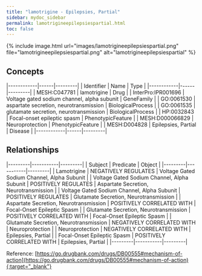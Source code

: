 ```yaml
---
title: "lamotrigine - Epilepsies, Partial"
sidebar: mydoc_sidebar
permalink: lamotrigineepilepsiespartial.html
toc: false 
---
```


{% include image.html url="images/lamotrigineepilepsiespartial.png" file="lamotrigineepilepsiespartial.png" alt="lamotrigineepilepsiespartial" %}

## Concepts

|------------|------|---------|
| Identifier | Name | Type    |
|------------|------|---------|
| MESH:C047781 | lamotrigine | Drug |
| InterPro:IPR001696 | Voltage gated sodium channel, alpha subunit | GeneFamily |
| GO:0061530 | aspartate secretion, neurotransmission | BiologicalProcess |
| GO:0061535 | glutamate secretion, neurotransmission | BiologicalProcess |
| HP:0032843 | Focal-onset epileptic spasm | PhenotypicFeature |
| MESH:D000066829 | Neuroprotection | PhenotypicFeature |
| MESH:D004828 | Epilepsies, Partial | Disease |
|------------|------|---------|

## Relationships

|---------|-----------|---------|
| Subject | Predicate | Object  |
|---------|-----------|---------|
| Lamotrigine | NEGATIVELY REGULATES | Voltage Gated Sodium Channel, Alpha Subunit |
| Voltage Gated Sodium Channel, Alpha Subunit | POSITIVELY REGULATES | Aspartate Secretion, Neurotransmission |
| Voltage Gated Sodium Channel, Alpha Subunit | POSITIVELY REGULATES | Glutamate Secretion, Neurotransmission |
| Aspartate Secretion, Neurotransmission | POSITIVELY CORRELATED WITH | Focal-Onset Epileptic Spasm |
| Glutamate Secretion, Neurotransmission | POSITIVELY CORRELATED WITH | Focal-Onset Epileptic Spasm |
| Glutamate Secretion, Neurotransmission | NEGATIVELY CORRELATED WITH | Neuroprotection |
| Neuroprotection | NEGATIVELY CORRELATED WITH | Epilepsies, Partial |
| Focal-Onset Epileptic Spasm | POSITIVELY CORRELATED WITH | Epilepsies, Partial |
|---------|-----------|---------|

Reference: [https://go.drugbank.com/drugs/DB00555#mechanism-of-action](https://go.drugbank.com/drugs/DB00555#mechanism-of-action){:target="_blank"}